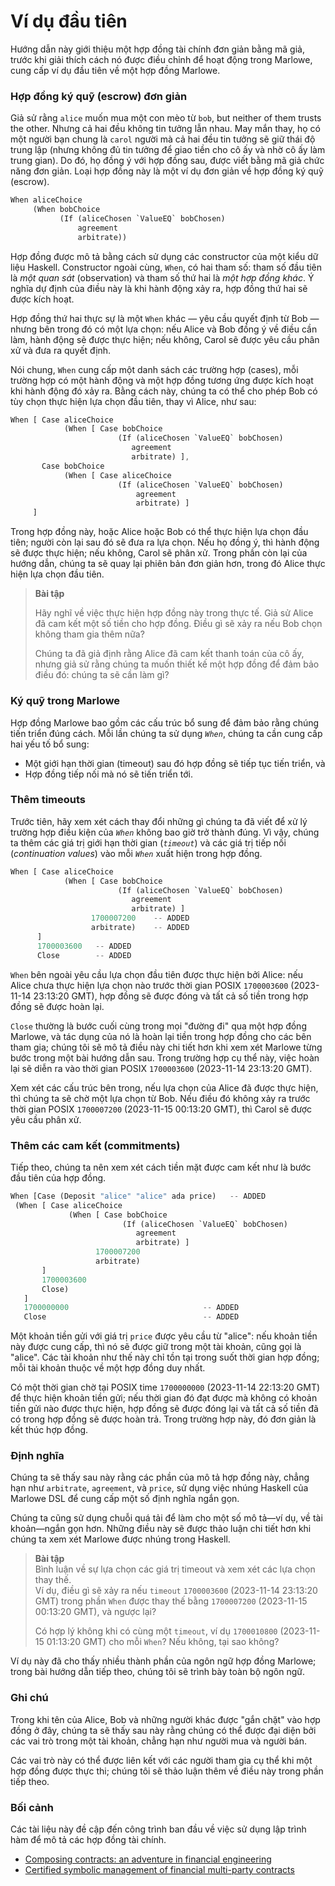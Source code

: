 # Ví dụ đầu tiên

Hướng dẫn này giới thiệu một hợp đồng tài chính đơn giản bằng mã giả, trước khi giải thích cách nó được điều chỉnh để hoạt động trong Marlowe, cung cấp ví dụ đầu tiên về một hợp đồng Marlowe.

### Hợp đồng ký quỹ (escrow) đơn giản​ <a href="#a-simple-escrow-contract" id="a-simple-escrow-contract"></a>

Giả sử rằng `alice` muốn mua một con mèo từ `bob`, but neither of them trusts the other. Nhưng cả hai đều không tin tưởng lẫn nhau. May mắn thay, họ có một người bạn chung là `carol` người mà cả hai đều tin tưởng sẽ giữ thái độ trung lập (nhưng không đủ tin tưởng để giao tiền cho cô ấy và nhờ cô ấy làm trung gian). Do đó, họ đồng ý với hợp đồng sau, được viết bằng mã giả chức năng đơn giản. Loại hợp đồng này là một ví dụ đơn giản về hợp đồng ký quỹ (escrow).

```rust
When aliceChoice
     (When bobChoice
           (If (aliceChosen `ValueEQ` bobChosen)
               agreement
               arbitrate))
```

Hợp đồng được mô tả bằng cách sử dụng các constructor của một kiểu dữ liệu Haskell. Constructor ngoài cùng, `When`, có hai tham số: tham số đầu tiên là _một quan sát_ (observation) và tham số thứ hai là _một hợp đồng khác_. Ý nghĩa dự định của điều này là khi hành động xảy ra, hợp đồng thứ hai sẽ được kích hoạt.

Hợp đồng thứ hai thực sự là một `When` khác — yêu cầu quyết định từ Bob — nhưng bên trong đó có một lựa chọn: nếu Alice và Bob đồng ý về điều cần làm, hành động sẽ được thực hiện; nếu không, Carol sẽ được yêu cầu phân xử và đưa ra quyết định.

Nói chung, `When` cung cấp một danh sách các trường hợp (cases), mỗi trường hợp có một hành động và một hợp đồng tương ứng được kích hoạt khi hành động đó xảy ra. Bằng cách này, chúng ta có thể cho phép Bob có tùy chọn thực hiện lựa chọn đầu tiên, thay vì Alice, như sau:

```rust
When [ Case aliceChoice
            (When [ Case bobChoice
                        (If (aliceChosen `ValueEQ` bobChosen)
                           agreement
                           arbitrate) ],
       Case bobChoice
            (When [ Case aliceChoice
                        (If (aliceChosen `ValueEQ` bobChosen)
                            agreement
                            arbitrate) ]
     ]
```

Trong hợp đồng này, hoặc Alice hoặc Bob có thể thực hiện lựa chọn đầu tiên; người còn lại sau đó sẽ đưa ra lựa chọn. Nếu họ đồng ý, thì hành động sẽ được thực hiện; nếu không, Carol sẽ phân xử. Trong phần còn lại của hướng dẫn, chúng ta sẽ quay lại phiên bản đơn giản hơn, trong đó Alice thực hiện lựa chọn đầu tiên.

> **Bài tập**
>
> Hãy nghĩ về việc thực hiện hợp đồng này trong thực tế. Giả sử Alice đã cam kết một số tiền cho hợp đồng. Điều gì sẽ xảy ra nếu Bob chọn không tham gia thêm nữa?
>
> Chúng ta đã giả định rằng Alice đã cam kết thanh toán của cô ấy, nhưng giả sử rằng chúng ta muốn thiết kế một hợp đồng để đảm bảo điều đó: chúng ta sẽ cần làm gì?

### Ký quỹ trong Marlowe​ <a href="#escrow-in-marlowe" id="escrow-in-marlowe"></a>

Hợp đồng Marlowe bao gồm các cấu trúc bổ sung để đảm bảo rằng chúng tiến triển đúng cách. Mỗi lần chúng ta sử dụng _`When`_, chúng ta cần cung cấp hai yếu tố bổ sung:

* Một giới hạn thời gian (timeout) sau đó hợp đồng sẽ tiếp tục tiến triển, và
* Hợp đồng tiếp nối mà nó sẽ tiến triển tới.

### Thêm **timeouts**

Trước tiên, hãy xem xét cách thay đổi những gì chúng ta đã viết để xử lý trường hợp điều kiện của _`When`_ không bao giờ trở thành đúng. Vì vậy, chúng ta thêm các giá trị giới hạn thời gian (_`timeout`_) và các giá trị tiếp nối (_continuation values_) vào mỗi _`When`_ xuất hiện trong hợp đồng.

```rust
When [ Case aliceChoice
            (When [ Case bobChoice
                        (If (aliceChosen `ValueEQ` bobChosen)
                           agreement
                           arbitrate) ]
                  1700007200    -- ADDED
                  arbitrate)    -- ADDED
      ]
      1700003600   -- ADDED
      Close        -- ADDED
```

`When` bên ngoài yêu cầu lựa chọn đầu tiên được thực hiện bởi Alice: nếu Alice chưa thực hiện lựa chọn nào trước thời gian POSIX `1700003600` (2023-11-14 23:13:20 GMT), hợp đồng sẽ được đóng và tất cả số tiền trong hợp đồng sẽ được hoàn lại.&#x20;

`Close` thường là bước cuối cùng trong mọi "đường đi" qua một hợp đồng Marlowe, và tác dụng của nó là hoàn lại tiền trong hợp đồng cho các bên tham gia; chúng tôi sẽ mô tả điều này chi tiết hơn khi xem xét Marlowe từng bước trong một bài hướng dẫn sau. Trong trường hợp cụ thể này, việc hoàn lại sẽ diễn ra vào thời gian POSIX `1700003600` (2023-11-14 23:13:20 GMT).

Xem xét các cấu trúc bên trong, nếu lựa chọn của Alice đã được thực hiện, thì chúng ta sẽ chờ một lựa chọn từ Bob. Nếu điều đó không xảy ra trước thời gian POSIX `1700007200` (2023-11-15 00:13:20 GMT), thì Carol sẽ được yêu cầu phân xử.

### Thêm các cam kết (commitments​) <a href="#adding-commitments" id="adding-commitments"></a>

Tiếp theo, chúng ta nên xem xét cách tiền mặt được cam kết như là bước đầu tiên của hợp đồng.

```rust
When [Case (Deposit "alice" "alice" ada price)   -- ADDED
 (When [ Case aliceChoice
             (When [ Case bobChoice
                         (If (aliceChosen `ValueEQ` bobChosen)
                            agreement
                            arbitrate) ]
                   1700007200
                   arbitrate)
       ]
       1700003600
       Close)
   ]
   1700000000                              -- ADDED
   Close                                   -- ADDED
```

Một khoản tiền gửi với giá trị `price` được yêu cầu từ "alice": nếu khoản tiền này được cung cấp, thì nó sẽ được giữ trong một tài khoản, cũng gọi là "alice". Các tài khoản như thế này chỉ tồn tại trong suốt thời gian hợp đồng; mỗi tài khoản thuộc về một hợp đồng duy nhất.&#x20;

Có một thời gian chờ tại POSIX time `1700000000` (2023-11-14 22:13:20 GMT) để thực hiện khoản tiền gửi; nếu thời gian đó đạt được mà không có khoản tiền gửi nào được thực hiện, hợp đồng sẽ được đóng lại và tất cả số tiền đã có trong hợp đồng sẽ được hoàn trả. Trong trường hợp này, đó đơn giản là kết thúc hợp đồng.

### **Định nghĩa**

Chúng ta sẽ thấy sau này rằng các phần của mô tả hợp đồng này, chẳng hạn như `arbitrate`, `agreement`, và `price`, sử dụng việc nhúng Haskell của Marlowe DSL để cung cấp một số định nghĩa ngắn gọn.&#x20;

Chúng ta cũng sử dụng chuỗi quá tải để làm cho một số mô tả—ví dụ, về tài khoản—ngắn gọn hơn. Những điều này sẽ được thảo luận chi tiết hơn khi chúng ta xem xét Marlowe được nhúng trong Haskell.

> **Bài tập**\
> Bình luận về sự lựa chọn các giá trị timeout và xem xét các lựa chọn thay thế.\
> Ví dụ, điều gì sẽ xảy ra nếu `timeout` `1700003600` (2023-11-14 23:13:20 GMT) trong phần `When` được thay thế bằng `1700007200` (2023-11-15 00:13:20 GMT), và ngược lại?&#x20;
>
> Có hợp lý không khi có cùng một `timeout`, ví dụ `1700010800` (2023-11-15 01:13:20 GMT) cho mỗi `When`? Nếu không, tại sao không?

Ví dụ này đã cho thấy nhiều thành phần của ngôn ngữ hợp đồng Marlowe; trong bài hướng dẫn tiếp theo, chúng tôi sẽ trình bày toàn bộ ngôn ngữ.

### **Ghi chú**

Trong khi tên của Alice, Bob và những người khác được "gắn chặt" vào hợp đồng ở đây, chúng ta sẽ thấy sau này rằng chúng có thể được đại diện bởi các vai trò trong một tài khoản, chẳng hạn như người mua và người bán.&#x20;

Các vai trò này có thể được liên kết với các người tham gia cụ thể khi một hợp đồng được thực thi; chúng tôi sẽ thảo luận thêm về điều này trong phần tiếp theo.

### **Bối cảnh**

Các tài liệu này đề cập đến công trình ban đầu về việc sử dụng lập trình hàm để mô tả các hợp đồng tài chính.

* [Composing contracts: an adventure in financial engineering](https://www.microsoft.com/en-us/research/publication/composing-contracts-an-adventure-in-financial-engineering/)
* [Certified symbolic management of financial multi-party contracts](https://dl.acm.org/citation.cfm?id=2784747)
